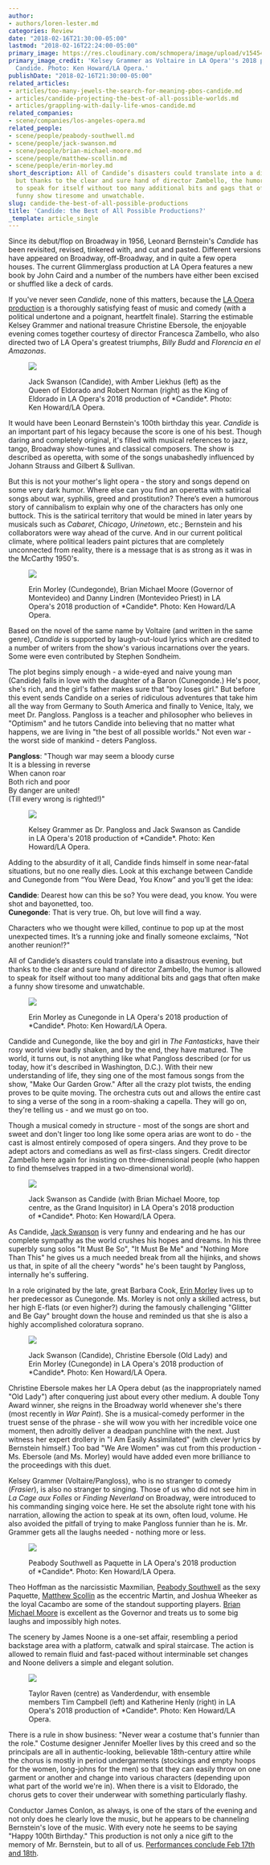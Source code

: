 ```yaml
---
author:
- authors/loren-lester.md
categories: Review
date: "2018-02-16T21:30:00-05:00"
lastmod: "2018-02-16T22:24:00-05:00"
primary_image: https://res.cloudinary.com/schmopera/image/upload/v1545409169/media/webhook-uploads/1518833177910/sq---cand_0016_pr.jpg.jpg
primary_image_credit: 'Kelsey Grammer as Voltaire in LA Opera''s 2018 production of
  Candide. Photo: Ken Howard/LA Opera.'
publishDate: "2018-02-16T21:30:00-05:00"
related_articles:
- articles/too-many-jewels-the-search-for-meaning-pbos-candide.md
- articles/candide-projecting-the-best-of-all-possible-worlds.md
- articles/grappling-with-daily-life-wnos-candide.md
related_companies:
- scene/companies/los-angeles-opera.md
related_people:
- scene/people/peabody-southwell.md
- scene/people/jack-swanson.md
- scene/people/brian-michael-moore.md
- scene/people/matthew-scollin.md
- scene/people/erin-morley.md
short_description: All of Candide’s disasters could translate into a disastrous evening,
  but thanks to the clear and sure hand of director Zambello, the humor is allowed
  to speak for itself without too many additional bits and gags that often make a
  funny show tiresome and unwatchable.
slug: candide-the-best-of-all-possible-productions
title: 'Candide: the Best of All Possible Productions?'
_template: article_single
---
```


Since its debut/flop on Broadway in 1956, Leonard Bernstein's *Candide* has been revisited, revised, tinkered with, and cut and pasted. Different versions have appeared on Broadway, off-Broadway, and in quite a few opera houses. The current Glimmerglass production at LA Opera features a new book by John Caird and a number of the numbers have either been excised or shuffled like a deck of cards. 

If you've never seen *Candide*, none of this matters, because the [LA Opera production](https://www.laopera.org/news/Gallery/201718-season/candide/) is a thoroughly satisfying feast of music and comedy (with a political undertone and a poignant, heartfelt finale). Starring the estimable Kelsey Grammer and national treasure Christine Ebersole, the enjoyable evening comes together courtesy of director Francesca Zambello, who also directed two of LA Opera's greatest triumphs, *Billy Budd* and *Florencia en el Amazonas*.

<figure data-type="image">

![](https://res.cloudinary.com/schmopera/image/upload/v1545409169/media/webhook-uploads/1518834026571/cand_6792_pr.jpg.jpg)

<figcaption>Jack Swanson (Candide), with Amber Liekhus (left) as the Queen of Eldorado and Robert Norman (right) as the King of Eldorado in LA Opera's 2018 production of *Candide*. Photo: Ken Howard/LA Opera.</figcaption>
</figure>

It would have been Leonard Bernstein's 100th birthday this year. *Candide* is an important part of his legacy because the score is one of his best. Though daring and completely original, it's filled with musical references to jazz, tango, Broadway show-tunes and classical composers. The show is described as operetta, with some of the songs unabashedly influenced by Johann Strauss and Gilbert & Sullivan. 

But this is not your mother's light opera - the story and songs depend on some very dark humor. Where else can you find an operetta with satirical songs about war, syphilis, greed and prostitution? There’s even a humorous story of cannibalism to explain why one of the characters has only one buttock. This is the satirical territory that would be mined in later years by musicals such as *Cabaret*, *Chicago*, *Urinetown*, etc.; Bernstein and his collaborators were way ahead of the curve. And in our current political climate, where political leaders paint pictures that are completely unconnected from reality, there is a message that is as strong as it was in the McCarthy 1950's.

<figure data-type="image">

![](https://res.cloudinary.com/schmopera/image/upload/v1545409169/media/webhook-uploads/1518834037953/cand_3079_pr.jpg.jpg)

<figcaption>Erin Morley (Cundegonde), Brian Michael Moore (Governor of Montevideo) and Danny Lindren (Montevideo Priest) in LA Opera's 2018 production of *Candide*. Photo: Ken Howard/LA Opera.</figcaption>
</figure>

Based on the novel of the same name by Voltaire (and written in the same genre), *Candide* is supported by laugh-out-loud lyrics which are credited to a number of writers from the show's various incarnations over the years. Some were even contributed by Stephen Sondheim.

The plot begins simply enough - a wide-eyed and naive young man (Candide) falls in love with the daughter of a Baron (Cunegonde.) He's poor, she's rich, and the girl's father makes sure that "boy loses girl." But before this event sends Candide on a series of ridiculous adventures that take him all the way from Germany to South America and finally to Venice, Italy, we meet Dr. Pangloss. Pangloss is a teacher and philosopher who believes in "Optimism" and he tutors Candide into believing that no matter what happens, we are living in "the best of all possible worlds." Not even war - the worst side of mankind - deters Pangloss.

**Pangloss**: "Though war may seem a bloody curse<br>
It is a blessing in reverse<br>
When canon roar<br>
Both rich and poor<br>
By danger are united!<br>
(Till every wrong is righted!)"<br>

<figure data-type="image">

![](https://res.cloudinary.com/schmopera/image/upload/v1545409169/media/webhook-uploads/1518834049753/cand_1037_pr.jpg.jpg)

<figcaption>Kelsey Grammer as Dr. Pangloss and Jack Swanson as Candide in LA Opera's 2018 production of *Candide*. Photo: Ken Howard/LA Opera.</figcaption>
</figure>

Adding to the absurdity of it all, Candide finds himself in some near-fatal situations, but no one really dies. Look at this exchange between Candide and Cunegonde from “You Were Dead, You Know” and you’ll get the idea:

**Candide**: Dearest how can this be so? You were dead, you know. You were shot and bayonetted, too.<br>
**Cunegonde**: That is very true. Oh, but love will find a way.

Characters who we thought were killed, continue to pop up at the most unexpected times. It’s a running joke and finally someone exclaims, “Not another reunion!?"

All of Candide’s disasters could translate into a disastrous evening, but thanks to the clear and sure hand of director Zambello, the humor is allowed to speak for itself without too many additional bits and gags that often make a funny show tiresome and unwatchable.

<figure data-type="image">

![](https://res.cloudinary.com/schmopera/image/upload/v1545409169/media/webhook-uploads/1518834061746/cand_1281_pr.jpg.jpg)

<figcaption>Erin Morley as Cunegonde in LA Opera's 2018 production of *Candide*. Photo: Ken Howard/LA Opera.</figcaption>
</figure>

Candide and Cunegonde, like the boy and girl in *The Fantasticks*, have their rosy world view badly shaken, and by the end, they have matured. The world, it turns out, is not anything like what Pangloss described (or for us today, how it's described in Washington, D.C.). With their new understanding of life, they sing one of the most famous songs from the show, "Make Our Garden Grow." After all the crazy plot twists, the ending proves to be quite moving. The orchestra cuts out and allows the entire cast to sing a verse of the song in a room-shaking a capella. They will go on, they're telling us - and we must go on too.

Though a musical comedy in structure - most of the songs are short and sweet and don't linger too long like some opera arias are wont to do - the cast is almost entirely composed of opera singers. And they prove to be adept actors and comedians as well as first-class singers. Credit director Zambello here again for insisting on three-dimensional people (who happen to find themselves trapped in a two-dimensional world).

<figure data-type="image">

![](https://res.cloudinary.com/schmopera/image/upload/v1545409169/media/webhook-uploads/1518834076456/cand_1980_pr.jpg.jpg)

<figcaption>Jack Swanson as Candide (with Brian Michael Moore, top centre, as the Grand Inquisitor) in LA Opera's 2018 production of *Candide*. Photo: Ken Howard/LA Opera.</figcaption>
</figure>

As Candide, [Jack Swanson](/scene/people/jack-swanson/) is very funny and endearing and he has our complete sympathy as the world crushes his hopes and dreams. In his three superbly sung solos "It Must Be So", "It Must Be Me" and "Nothing More Than This" he gives us a much needed break from all the hijinks, and shows us that, in spite of all the cheery "words" he's been taught by Pangloss, internally he's suffering. 

In a role originated by the late, great Barbara Cook, [Erin Morley](/scene/people/erin-morley/) lives up to her predecessor as Cunegonde. Ms. Morley is not only a skilled actress, but her high E-flats (or even higher?) during the famously challenging "Glitter and Be Gay" brought down the house and reminded us that she is also a highly accomplished coloratura soprano.

<figure data-type="image">

![](https://res.cloudinary.com/schmopera/image/upload/v1545409169/media/webhook-uploads/1518834086379/cand_8674-pr.jpg.jpg)

<figcaption>Jack Swanson (Candide), Christine Ebersole (Old Lady) and Erin Morley (Cunegonde) in LA Opera's 2018 production of *Candide*. Photo: Ken Howard/LA Opera.</figcaption>
</figure>

Christine Ebersole makes her LA Opera debut (as the inappropriately named "Old Lady") after conquering just about every other medium. A double Tony Award winner, she reigns in the Broadway world whenever she's there (most recently in *War Paint*). She is a musical-comedy performer in the truest sense of the phrase - she will wow you with her incredible voice one moment, then adroitly deliver a deadpan punchline with the next. Just witness her expert drollery in "I Am Easily Assimilated" (with clever lyrics by Bernstein himself.) Too bad "We Are Women" was cut from this production - Ms. Ebersole (and Ms. Morley) would have added even more brilliance to the proceedings with this duet.

Kelsey Grammer (Voltaire/Pangloss), who is no stranger to comedy (*Frasier*), is also no stranger to singing. Those of us who did not see him in *La Cage aux Folles* or *Finding Neverland* on Broadway, were introduced to his commanding singing voice here. He set the absolute right tone with his narration, allowing the action to speak at its own, often loud, volume. He also avoided the pitfall of trying to make Pangloss funnier than he is. Mr. Grammer gets all the laughs needed - nothing more or less.

<figure data-type="image">

![](https://res.cloudinary.com/schmopera/image/upload/v1545409169/media/webhook-uploads/1518834105812/cand_8885_pr.jpg.jpg)

<figcaption>Peabody Southwell as Paquette in LA Opera's 2018 production of *Candide*. Photo: Ken Howard/LA Opera.</figcaption>
</figure>

Theo Hoffman as the narcissistic Maxmilian, [Peabody Southwell](/scene/people/peabody-southwell/) as the sexy Paquette, [Matthew Scollin](/scene/people/matthew-scollin/) as the eccentric Martin, and Joshua Wheeker as the loyal Cacambo are some of the standout supporting players. [Brian Michael Moore](/scene/people/brian-michael-moore/) is excellent as the Governor and treats us to some big laughs and impossibly high notes.

The scenery by James Noone is a one-set affair, resembling a period backstage area with a platform, catwalk and spiral staircase. The action is allowed to remain fluid and fast-paced without interminable set changes and Noone delivers a simple and elegant solution.

<figure data-type="image">

![](https://res.cloudinary.com/schmopera/image/upload/v1545409169/media/webhook-uploads/1518834114688/cand_7371_pr.jpg.jpg)

<figcaption>Taylor Raven (centre) as Vanderdendur, with ensemble members  Tim Campbell (left) and Katherine Henly (right) in LA Opera's 2018 production of *Candide*. Photo: Ken Howard/LA Opera.</figcaption>
</figure>

There is a rule in show business: "Never wear a costume that's funnier than the role." Costume designer Jennifer Moeller lives by this creed and so the principals are all in authentic-looking, believable 18th-century attire while the chorus is mostly in period undergarments (stockings and empty hoops for the women, long-johns for the men) so that they can easily throw on one garment or another and change into various characters (depending upon what part of the world we're in). When there is a visit to Eldorado, the chorus gets to cover their underwear with something particularly flashy.

Conductor James Conlon, as always, is one of the stars of the evening and not only does he clearly love the music, but he appears to be channeling Bernstein's love of the music. With every note he seems to be saying "Happy 100th Birthday." This production is not only a nice gift to the memory of Mr. Bernstein, but to all of us. [Performances conclude Feb 17th and 18th](https://www.laopera.org/news/Gallery/201718-season/candide/).
